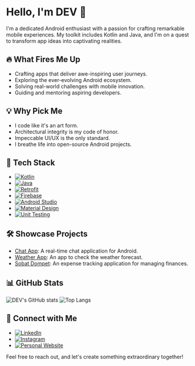 # Hello, I'm DEV 👋

I'm a dedicated Android enthusiast with a passion for crafting remarkable mobile experiences. My toolkit includes Kotlin and Java, and I'm on a quest to transform app ideas into captivating realities.

## 🔥 What Fires Me Up
- Crafting apps that deliver awe-inspiring user journeys.
- Exploring the ever-evolving Android ecosystem.
- Solving real-world challenges with mobile innovation.
- Guiding and mentoring aspiring developers.

## 💡 Why Pick Me
- I code like it's an art form.
- Architectural integrity is my code of honor.
- Impeccable UI/UX is the only standard.
- I breathe life into open-source Android projects.

## 🚀 Tech Stack
- [![Kotlin](https://img.shields.io/badge/Kotlin-0095D5?style=for-the-badge&logo=kotlin&logoColor=white)](https://kotlinlang.org/)
- [![Java](https://img.shields.io/badge/Java-007396?style=for-the-badge&logo=java&logoColor=white)](https://www.java.com/)
- [![Retrofit](https://img.shields.io/badge/Retrofit-0089B6?style=for-the-badge&logo=square&logoColor=white)](https://square.github.io/retrofit/)
- [![Firebase](https://img.shields.io/badge/Firebase-FFCA28?style=for-the-badge&logo=firebase&logoColor=black)](https://firebase.google.com/)
- [![Android Studio](https://img.shields.io/badge/Android%20Studio-3DDC84?style=for-the-badge&logo=android-studio&logoColor=white)](https://developer.android.com/studio)
- [![Material Design](https://img.shields.io/badge/Material%20Design-757575?style=for-the-badge&logo=material-design&logoColor=white)](https://material.io/)
- [![Unit Testing](https://img.shields.io/badge/Unit%20Testing-009688?style=for-the-badge&logo=testing-library&logoColor=white)](https://developer.android.com/training/testing/unit-testing)

## 🛠️ Showcase Projects
- [Chat App](https://github.com/Imdvlpr99/Chat-App): A real-time chat application for Android.
- [Weather App](https://github.com/Imdvlpr99/WeatherApp): An app to check the weather forecast.
- [Sobat Dompet](https://github.com/Imdvlpr99/Sobat-Dompet): An expense tracking application for managing finances.

## 📊 GitHub Stats
![DEV's GitHub stats](https://github-readme-stats.vercel.app/api?username=Imdvlpr99&show_icons=true&theme=tokyonight&count_private=true)
![Top Langs](https://github-readme-stats.vercel.app/api/top-langs/?username=Imdvlpr99&layout=compact)

## 🌟 Connect with Me
- [![LinkedIn](https://img.shields.io/badge/LinkedIn-0077B5?style=for-the-badge&logo=linkedin&logoColor=white)](https://www.linkedin.com/in/agung-jaya/)
- [![Instagram](https://img.shields.io/badge/Instagram-E4405F?style=for-the-badge&logo=instagram&logoColor=white)](https://www.instagram.com/yuhu_saps/)
- [![Personal Website](https://img.shields.io/badge/Personal%20Website-000000?style=for-the-badge&logo=world&logoColor=white)](https://imdvlpr.my.id/)

Feel free to reach out, and let's create something extraordinary together!
